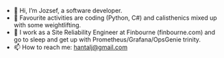 - 👋 Hi, I’m Jozsef, a software developer.
- 👀 Favourite activities are coding (Python, C#) and calisthenics mixed up with some weightlifting.
- 🌱 I work as a Site Reliability Engineer at Finbourne (finbourne.com) and go to sleep and get up with Prometheus/Grafana/OpsGenie trinity.
- 📫 How to reach me: hantalj@gmail.com

<!---
hantalj/hantalj is a ✨ special ✨ repository because its `README.md` (this file) appears on your GitHub profile.
You can click the Preview link to take a look at your changes.
--->
